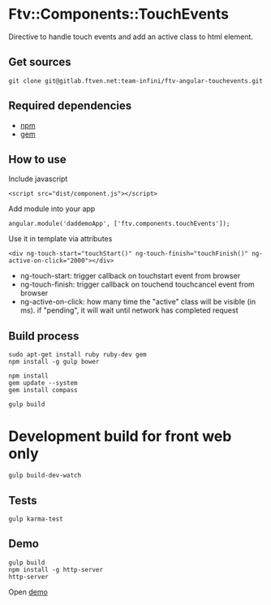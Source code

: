 # Ftv::Components::TouchEvents

Directive to handle touch events and add an active class to html element.

## Get sources

```
git clone git@gitlab.ftven.net:team-infini/ftv-angular-touchevents.git
```

## Required dependencies

- [npm](https://nodejs.org/)
- [gem](https://rubygems.org/)

## How to use

Include javascript

```
<script src="dist/component.js"></script>
```

Add module into your app

```
angular.module('daddemoApp', ['ftv.components.touchEvents']);
```

Use it in template via attributes

```
<div ng-touch-start="touchStart()" ng-touch-finish="touchFinish()" ng-active-on-click="2000"></div>
```

* ng-touch-start: trigger callback on touchstart event from browser
* ng-touch-finish: trigger callback on touchend touchcancel event from browser
* ng-active-on-click: how many time the "active" class will be visible (in ms). if "pending", it will wait until network has completed request

## Build process

```
sudo apt-get install ruby ruby-dev gem
npm install -g gulp bower

npm install
gem update --system
gem install compass

gulp build
```

# Development build for front web only

```
gulp build-dev-watch
```

## Tests

```
gulp karma-test
```

## Demo

```
gulp build
npm install -g http-server
http-server
```

Open [demo](http://127.0.0.1:8080/demo.html)

